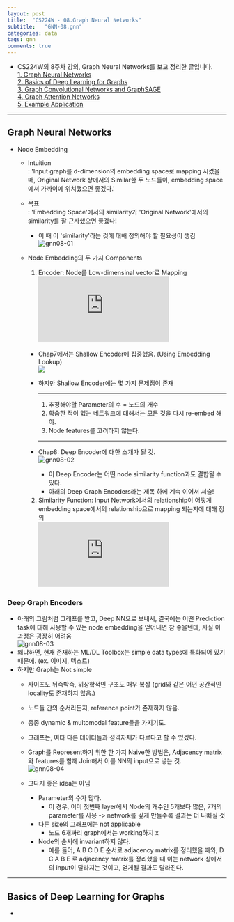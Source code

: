 ```yaml
---
layout: post
title:  "CS224W - 08.Graph Neural Networks"  
subtitle:   "GNN-08.gnn"
categories: data
tags: gnn
comments: true
---
```


- CS224W의 8주차 강의, Graph Neural Networks를 보고 정리한 글입니다.  
  [1. Graph Neural Networks](#graph-neural-networks)  
  [2. Basics of Deep Learning for Graphs](#basics-of-deep-learning-for-graphs)  
  [3. Graph Convolutional Networks and GraphSAGE](#graph-convolutional-networks-and-graphsage)  
  [4. Graph Attention Networks](#graph-attention-networks)  
  [5. Example Application](#example-application)  

---  

## Graph Neural Networks  
- Node Embedding  
  - Intuition  
    : 'Input graph를 d-dimension의 embedding space로 mapping 시켰을 때, Original Network 상에서의 Similar한 두 노드들이, embedding space에서 가까이에 위치했으면 좋겠다.'  
    
  - 목표  
    : 'Embedding Space'에서의 similarity가 'Original Network'에서의 similarity를 잘 근사했으면 좋겠다!  
    - 이 때 이 'similarity'라는 것에 대해 정의해야 할 필요성이 생김  
      ![gnn08-01](https://user-images.githubusercontent.com/43376853/94647851-5259e700-032c-11eb-9f9e-b46561031ae3.png)  
      
  - Node Embedding의 두 가지 Components  
    1. Encoder: Node를 Low-dimensinal vector로 Mapping  
      ![](https://latex.codecogs.com/gif.latex?ENC%28v%29%20%3D%20%5Cmathbf%7Bz%7D_v)  
      - Chap7에서는 Shallow Encoder에 집중했음. (Using Embedding Lookup)  
        ![](https://user-images.githubusercontent.com/43376853/94418419-5961e780-01bc-11eb-954f-4b52343b5175.png)  
      - 하지만 Shallow Encoder에는 몇 가지 문제점이 존재  
      
        ---  
        1. 추정해야할 Parameter의 수  = 노드의 개수  
        2. 학습한 적이 없는 네트워크에 대해서는 모든 것을 다시 re-embed 해야.   
        3. Node features를 고려하지 않는다.  
        ---  
        
      - Chap8: Deep Encoder에 대한 소개가 될 것.  
        ![gnn08-02](https://user-images.githubusercontent.com/43376853/94648613-e0829d00-032d-11eb-8311-9598e4f7e382.png)  
        
        - 이 Deep Encoder는 어떤 node similarity function과도 결합될 수 있다.  
        - 아래의 Deep Graph Encoders라는 제목 하에 계속 이어서 서술!  

        
    2. Similarity Function: Input Network에서의 relationship이 어떻게 embedding space에서의 relationship으로 mapping 되는지에 대해 정의    
      ![](https://latex.codecogs.com/gif.latex?similarity%20%28u%2Cv%29%20%5Capprox%20%5Cmathbf%7Bz%7D_v%5ET%20%5Cmathbf%7Bz%7D_u)  
      
### Deep Graph Encoders  
- 아래의 그림처럼 그래프를 받고, Deep NN으로 보내서, 결국에는 어떤 Prediction task에 대해 사용할 수 있는 node embedding을 얻어내면 참 좋을텐데, 사실 이 과정은 굉장히 어려움  
  ![gnn08-03](https://user-images.githubusercontent.com/43376853/94649143-02305400-032f-11eb-89ca-2eb0bc36f3ac.png)  
- 왜냐하면, 현재 존재하는 ML/DL Toolbox는 simple data types에 특화되어 있기 때문에. (ex. 이미지, 텍스트)   
- 하지만 Graph는 Not simple  
  - 사이즈도 뒤죽박죽, 위상학적인 구조도 매우 복잡 (grid와 같은 어떤 공간적인 locality도 존재하지 않음.)  
  - 노드들 간의 순서라든지, reference point가 존재하지 않음.  
  - 종종 dynamic & multomodal feature들을 가지기도.  
  
  - 그래프는, 여타 다른 데이터들과 성격자체가 다르다고 할 수 있겠다.  
  
  - Graph를 Represent하기 위한 한 가지 Naive한 방법은, Adjacency matrix와 features를 함께 Join해서 이를 NN의 input으로 넣는 것.    
    ![gnn08-04](https://user-images.githubusercontent.com/43376853/94649546-d792cb00-032f-11eb-8a2b-030943aad03d.png)  
    
  - 그다지 좋은 idea는 아님  
    - Parameter의 수가 많다. 
      - 이 경우, 이미 첫번째 layer에서 Node의 개수인 5개보다 많은, 7개의 parameter를 사용 -> network를 깊게 만들수록 결과는 더 나빠질 것  
    - 다른 size의 그래프에는 not applicable  
      - 노드 6개짜리 graph에서는 working하지 x  
    - Node의 순서에 invariant하지 않다.  
      - 예를 들어, A B C D E 순서로 adjacency matrix를 정리했을 때와, D C A B E 로 adjacency matrix를 정리했을 때 이는 network 상에서의 input이 달라지는 것이고, 얻게될 결과도 달라진다.  
      
---  
 
## Basics of Deep Learning for Graphs  
- 

